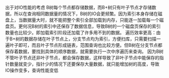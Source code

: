 出于对IO性能的考虑
B树每个节点都存储数据，而B+树只有叶子节点才存储数据，所以在查询相同数据量的情况下，B树的IO会更频繁。因为索引本身存储在磁盘上，当数据量大时，就不能把整个索引全部加载到内存，只能逐一加载每一个磁盘页。更何况B树的索引中还保存了数据信息，导致B树的一个磁盘页保存的索引数量也比较少。即加载索引阶段还加载了许多用不到的数据。
遍历效率更高：由于B+树的数据存储在叶子节点上，分支节点均为索引，方便扫库，只需要扫描一遍叶子即可，而且叶子节点形成链表，范围查询也比较方便。但B树在分支节点都保存着数据，要找到具体的顺序数据，就需要执行一次中序遍历来查询。
因为B树不管叶子节点还非叶子节点，都会保存数据，这样导致了非叶子节点中能保存的指针数量就变少，指针少的情况下还要保存大量数据，就只能增加树的高度，导致IO操作变多，查询性能变低
